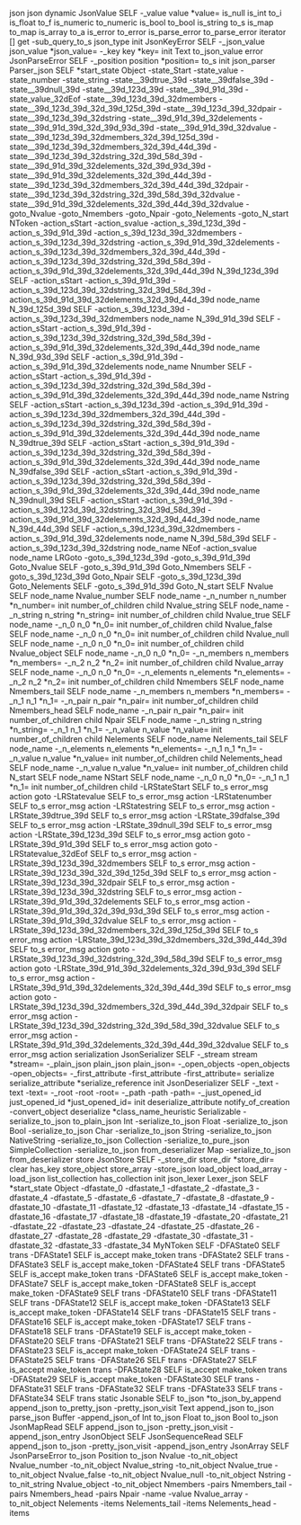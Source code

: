 json
 json
	 dynamic
		 JsonValue
			 SELF
			 -_value
			 value
			 *value=
			 is_null
			 is_int
			 to_i
			 is_float
			 to_f
			 is_numeric
			 to_numeric
			 is_bool
			 to_bool
			 is_string
			 to_s
			 is_map
			 to_map
			 is_array
			 to_a
			 is_error
			 to_error
			 is_parse_error
			 to_parse_error
			 iterator
			 []
			 get
			 -sub_query_to_s
			 json_type
			 init
		 JsonKeyError
			 SELF
			 -_json_value
			 json_value
			 *json_value=
			 -_key
			 key
			 *key=
			 init
		 Text
			 to_json_value
	 error
		 JsonParseError
			 SELF
			 -_position
			 position
			 *position=
			 to_s
			 init
	 json_parser
		 Parser_json
			 SELF
			 *start_state
		 Object
			 -state_Start
			 -state_value
			 -state_number
			 -state_string
			 -state__39dtrue_39d
			 -state__39dfalse_39d
			 -state__39dnull_39d
			 -state__39d_123d_39d
			 -state__39d_91d_39d
			 -state_value_32dEof
			 -state__39d_123d_39d_32dmembers
			 -state__39d_123d_39d_32d_39d_125d_39d
			 -state__39d_123d_39d_32dpair
			 -state__39d_123d_39d_32dstring
			 -state__39d_91d_39d_32delements
			 -state__39d_91d_39d_32d_39d_93d_39d
			 -state__39d_91d_39d_32dvalue
			 -state__39d_123d_39d_32dmembers_32d_39d_125d_39d
			 -state__39d_123d_39d_32dmembers_32d_39d_44d_39d
			 -state__39d_123d_39d_32dstring_32d_39d_58d_39d
			 -state__39d_91d_39d_32delements_32d_39d_93d_39d
			 -state__39d_91d_39d_32delements_32d_39d_44d_39d
			 -state__39d_123d_39d_32dmembers_32d_39d_44d_39d_32dpair
			 -state__39d_123d_39d_32dstring_32d_39d_58d_39d_32dvalue
			 -state__39d_91d_39d_32delements_32d_39d_44d_39d_32dvalue
			 -goto_Nvalue
			 -goto_Nmembers
			 -goto_Npair
			 -goto_Nelements
			 -goto_N_start
		 NToken
			 -action_sStart
			 -action_svalue
			 -action_s_39d_123d_39d
			 -action_s_39d_91d_39d
			 -action_s_39d_123d_39d_32dmembers
			 -action_s_39d_123d_39d_32dstring
			 -action_s_39d_91d_39d_32delements
			 -action_s_39d_123d_39d_32dmembers_32d_39d_44d_39d
			 -action_s_39d_123d_39d_32dstring_32d_39d_58d_39d
			 -action_s_39d_91d_39d_32delements_32d_39d_44d_39d
		 N_39d_123d_39d
			 SELF
			 -action_sStart
			 -action_s_39d_91d_39d
			 -action_s_39d_123d_39d_32dstring_32d_39d_58d_39d
			 -action_s_39d_91d_39d_32delements_32d_39d_44d_39d
			 node_name
		 N_39d_125d_39d
			 SELF
			 -action_s_39d_123d_39d
			 -action_s_39d_123d_39d_32dmembers
			 node_name
		 N_39d_91d_39d
			 SELF
			 -action_sStart
			 -action_s_39d_91d_39d
			 -action_s_39d_123d_39d_32dstring_32d_39d_58d_39d
			 -action_s_39d_91d_39d_32delements_32d_39d_44d_39d
			 node_name
		 N_39d_93d_39d
			 SELF
			 -action_s_39d_91d_39d
			 -action_s_39d_91d_39d_32delements
			 node_name
		 Nnumber
			 SELF
			 -action_sStart
			 -action_s_39d_91d_39d
			 -action_s_39d_123d_39d_32dstring_32d_39d_58d_39d
			 -action_s_39d_91d_39d_32delements_32d_39d_44d_39d
			 node_name
		 Nstring
			 SELF
			 -action_sStart
			 -action_s_39d_123d_39d
			 -action_s_39d_91d_39d
			 -action_s_39d_123d_39d_32dmembers_32d_39d_44d_39d
			 -action_s_39d_123d_39d_32dstring_32d_39d_58d_39d
			 -action_s_39d_91d_39d_32delements_32d_39d_44d_39d
			 node_name
		 N_39dtrue_39d
			 SELF
			 -action_sStart
			 -action_s_39d_91d_39d
			 -action_s_39d_123d_39d_32dstring_32d_39d_58d_39d
			 -action_s_39d_91d_39d_32delements_32d_39d_44d_39d
			 node_name
		 N_39dfalse_39d
			 SELF
			 -action_sStart
			 -action_s_39d_91d_39d
			 -action_s_39d_123d_39d_32dstring_32d_39d_58d_39d
			 -action_s_39d_91d_39d_32delements_32d_39d_44d_39d
			 node_name
		 N_39dnull_39d
			 SELF
			 -action_sStart
			 -action_s_39d_91d_39d
			 -action_s_39d_123d_39d_32dstring_32d_39d_58d_39d
			 -action_s_39d_91d_39d_32delements_32d_39d_44d_39d
			 node_name
		 N_39d_44d_39d
			 SELF
			 -action_s_39d_123d_39d_32dmembers
			 -action_s_39d_91d_39d_32delements
			 node_name
		 N_39d_58d_39d
			 SELF
			 -action_s_39d_123d_39d_32dstring
			 node_name
		 NEof
			 -action_svalue
			 node_name
		 LRGoto
			 -goto_s_39d_123d_39d
			 -goto_s_39d_91d_39d
		 Goto_Nvalue
			 SELF
			 -goto_s_39d_91d_39d
		 Goto_Nmembers
			 SELF
			 -goto_s_39d_123d_39d
		 Goto_Npair
			 SELF
			 -goto_s_39d_123d_39d
		 Goto_Nelements
			 SELF
			 -goto_s_39d_91d_39d
		 Goto_N_start
			 SELF
		 Nvalue
			 SELF
			 node_name
		 Nvalue_number
			 SELF
			 node_name
			 -_n_number
			 n_number
			 *n_number=
			 init
			 number_of_children
			 child
		 Nvalue_string
			 SELF
			 node_name
			 -_n_string
			 n_string
			 *n_string=
			 init
			 number_of_children
			 child
		 Nvalue_true
			 SELF
			 node_name
			 -_n_0
			 n_0
			 *n_0=
			 init
			 number_of_children
			 child
		 Nvalue_false
			 SELF
			 node_name
			 -_n_0
			 n_0
			 *n_0=
			 init
			 number_of_children
			 child
		 Nvalue_null
			 SELF
			 node_name
			 -_n_0
			 n_0
			 *n_0=
			 init
			 number_of_children
			 child
		 Nvalue_object
			 SELF
			 node_name
			 -_n_0
			 n_0
			 *n_0=
			 -_n_members
			 n_members
			 *n_members=
			 -_n_2
			 n_2
			 *n_2=
			 init
			 number_of_children
			 child
		 Nvalue_array
			 SELF
			 node_name
			 -_n_0
			 n_0
			 *n_0=
			 -_n_elements
			 n_elements
			 *n_elements=
			 -_n_2
			 n_2
			 *n_2=
			 init
			 number_of_children
			 child
		 Nmembers
			 SELF
			 node_name
		 Nmembers_tail
			 SELF
			 node_name
			 -_n_members
			 n_members
			 *n_members=
			 -_n_1
			 n_1
			 *n_1=
			 -_n_pair
			 n_pair
			 *n_pair=
			 init
			 number_of_children
			 child
		 Nmembers_head
			 SELF
			 node_name
			 -_n_pair
			 n_pair
			 *n_pair=
			 init
			 number_of_children
			 child
		 Npair
			 SELF
			 node_name
			 -_n_string
			 n_string
			 *n_string=
			 -_n_1
			 n_1
			 *n_1=
			 -_n_value
			 n_value
			 *n_value=
			 init
			 number_of_children
			 child
		 Nelements
			 SELF
			 node_name
		 Nelements_tail
			 SELF
			 node_name
			 -_n_elements
			 n_elements
			 *n_elements=
			 -_n_1
			 n_1
			 *n_1=
			 -_n_value
			 n_value
			 *n_value=
			 init
			 number_of_children
			 child
		 Nelements_head
			 SELF
			 node_name
			 -_n_value
			 n_value
			 *n_value=
			 init
			 number_of_children
			 child
		 N_start
			 SELF
			 node_name
		 NStart
			 SELF
			 node_name
			 -_n_0
			 n_0
			 *n_0=
			 -_n_1
			 n_1
			 *n_1=
			 init
			 number_of_children
			 child
		 -LRStateStart
			 SELF
			 to_s
			 error_msg
			 action
			 goto
		 -LRStatevalue
			 SELF
			 to_s
			 error_msg
			 action
		 -LRStatenumber
			 SELF
			 to_s
			 error_msg
			 action
		 -LRStatestring
			 SELF
			 to_s
			 error_msg
			 action
		 -LRState_39dtrue_39d
			 SELF
			 to_s
			 error_msg
			 action
		 -LRState_39dfalse_39d
			 SELF
			 to_s
			 error_msg
			 action
		 -LRState_39dnull_39d
			 SELF
			 to_s
			 error_msg
			 action
		 -LRState_39d_123d_39d
			 SELF
			 to_s
			 error_msg
			 action
			 goto
		 -LRState_39d_91d_39d
			 SELF
			 to_s
			 error_msg
			 action
			 goto
		 -LRStatevalue_32dEof
			 SELF
			 to_s
			 error_msg
			 action
		 -LRState_39d_123d_39d_32dmembers
			 SELF
			 to_s
			 error_msg
			 action
		 -LRState_39d_123d_39d_32d_39d_125d_39d
			 SELF
			 to_s
			 error_msg
			 action
		 -LRState_39d_123d_39d_32dpair
			 SELF
			 to_s
			 error_msg
			 action
		 -LRState_39d_123d_39d_32dstring
			 SELF
			 to_s
			 error_msg
			 action
		 -LRState_39d_91d_39d_32delements
			 SELF
			 to_s
			 error_msg
			 action
		 -LRState_39d_91d_39d_32d_39d_93d_39d
			 SELF
			 to_s
			 error_msg
			 action
		 -LRState_39d_91d_39d_32dvalue
			 SELF
			 to_s
			 error_msg
			 action
		 -LRState_39d_123d_39d_32dmembers_32d_39d_125d_39d
			 SELF
			 to_s
			 error_msg
			 action
		 -LRState_39d_123d_39d_32dmembers_32d_39d_44d_39d
			 SELF
			 to_s
			 error_msg
			 action
			 goto
		 -LRState_39d_123d_39d_32dstring_32d_39d_58d_39d
			 SELF
			 to_s
			 error_msg
			 action
			 goto
		 -LRState_39d_91d_39d_32delements_32d_39d_93d_39d
			 SELF
			 to_s
			 error_msg
			 action
		 -LRState_39d_91d_39d_32delements_32d_39d_44d_39d
			 SELF
			 to_s
			 error_msg
			 action
			 goto
		 -LRState_39d_123d_39d_32dmembers_32d_39d_44d_39d_32dpair
			 SELF
			 to_s
			 error_msg
			 action
		 -LRState_39d_123d_39d_32dstring_32d_39d_58d_39d_32dvalue
			 SELF
			 to_s
			 error_msg
			 action
		 -LRState_39d_91d_39d_32delements_32d_39d_44d_39d_32dvalue
			 SELF
			 to_s
			 error_msg
			 action
	 serialization
		 JsonSerializer
			 SELF
			 -_stream
			 stream
			 *stream=
			 -_plain_json
			 plain_json
			 plain_json=
			 -_open_objects
			 -open_objects
			 -open_objects=
			 -_first_attribute
			 -first_attribute
			 -first_attribute=
			 serialize
			 serialize_attribute
			 *serialize_reference
			 init
		 JsonDeserializer
			 SELF
			 -_text
			 -text
			 -text=
			 -_root
			 -root
			 -root=
			 -_path
			 -path
			 -path=
			 -_just_opened_id
			 just_opened_id
			 *just_opened_id=
			 init
			 deserialize_attribute
			 notify_of_creation
			 -convert_object
			 deserialize
			 *class_name_heuristic
		 Serializable
			 -serialize_to_json
			 to_plain_json
		 Int
			 -serialize_to_json
		 Float
			 -serialize_to_json
		 Bool
			 -serialize_to_json
		 Char
			 -serialize_to_json
		 String
			 -serialize_to_json
		 NativeString
			 -serialize_to_json
		 Collection
			 -serialize_to_pure_json
		 SimpleCollection
			 -serialize_to_json
			 from_deserializer
		 Map
			 -serialize_to_json
			 from_deserializer
	 store
		 JsonStore
			 SELF
			 -_store_dir
			 store_dir
			 *store_dir=
			 clear
			 has_key
			 store_object
			 store_array
			 -store_json
			 load_object
			 load_array
			 -load_json
			 list_collection
			 has_collection
			 init
	 json_lexer
		 Lexer_json
			 SELF
			 *start_state
		 Object
			 -dfastate_0
			 -dfastate_1
			 -dfastate_2
			 -dfastate_3
			 -dfastate_4
			 -dfastate_5
			 -dfastate_6
			 -dfastate_7
			 -dfastate_8
			 -dfastate_9
			 -dfastate_10
			 -dfastate_11
			 -dfastate_12
			 -dfastate_13
			 -dfastate_14
			 -dfastate_15
			 -dfastate_16
			 -dfastate_17
			 -dfastate_18
			 -dfastate_19
			 -dfastate_20
			 -dfastate_21
			 -dfastate_22
			 -dfastate_23
			 -dfastate_24
			 -dfastate_25
			 -dfastate_26
			 -dfastate_27
			 -dfastate_28
			 -dfastate_29
			 -dfastate_30
			 -dfastate_31
			 -dfastate_32
			 -dfastate_33
			 -dfastate_34
		 MyNToken
			 SELF
		 -DFAState0
			 SELF
			 trans
		 -DFAState1
			 SELF
			 is_accept
			 make_token
			 trans
		 -DFAState2
			 SELF
			 trans
		 -DFAState3
			 SELF
			 is_accept
			 make_token
		 -DFAState4
			 SELF
			 trans
		 -DFAState5
			 SELF
			 is_accept
			 make_token
			 trans
		 -DFAState6
			 SELF
			 is_accept
			 make_token
		 -DFAState7
			 SELF
			 is_accept
			 make_token
		 -DFAState8
			 SELF
			 is_accept
			 make_token
		 -DFAState9
			 SELF
			 trans
		 -DFAState10
			 SELF
			 trans
		 -DFAState11
			 SELF
			 trans
		 -DFAState12
			 SELF
			 is_accept
			 make_token
		 -DFAState13
			 SELF
			 is_accept
			 make_token
		 -DFAState14
			 SELF
			 trans
		 -DFAState15
			 SELF
			 trans
		 -DFAState16
			 SELF
			 is_accept
			 make_token
		 -DFAState17
			 SELF
			 trans
		 -DFAState18
			 SELF
			 trans
		 -DFAState19
			 SELF
			 is_accept
			 make_token
		 -DFAState20
			 SELF
			 trans
		 -DFAState21
			 SELF
			 trans
		 -DFAState22
			 SELF
			 trans
		 -DFAState23
			 SELF
			 is_accept
			 make_token
		 -DFAState24
			 SELF
			 trans
		 -DFAState25
			 SELF
			 trans
		 -DFAState26
			 SELF
			 trans
		 -DFAState27
			 SELF
			 is_accept
			 make_token
			 trans
		 -DFAState28
			 SELF
			 is_accept
			 make_token
			 trans
		 -DFAState29
			 SELF
			 is_accept
			 make_token
		 -DFAState30
			 SELF
			 trans
		 -DFAState31
			 SELF
			 trans
		 -DFAState32
			 SELF
			 trans
		 -DFAState33
			 SELF
			 trans
		 -DFAState34
			 SELF
			 trans
	 static
		 Jsonable
			 SELF
			 to_json
			 *to_json_by_append
			 append_json
			 to_pretty_json
			 -pretty_json_visit
		 Text
			 append_json
			 to_json
			 parse_json
		 Buffer
			 -append_json_of
		 Int
			 to_json
		 Float
			 to_json
		 Bool
			 to_json
		 JsonMapRead
			 SELF
			 append_json
			 to_json
			 -pretty_json_visit
			 -append_json_entry
		 JsonObject
			 SELF
		 JsonSequenceRead
			 SELF
			 append_json
			 to_json
			 -pretty_json_visit
			 -append_json_entry
		 JsonArray
			 SELF
		 JsonParseError
			 to_json
		 Position
			 to_json
		 Nvalue
			 -to_nit_object
		 Nvalue_number
			 -to_nit_object
		 Nvalue_string
			 -to_nit_object
		 Nvalue_true
			 -to_nit_object
		 Nvalue_false
			 -to_nit_object
		 Nvalue_null
			 -to_nit_object
		 Nstring
			 -to_nit_string
		 Nvalue_object
			 -to_nit_object
		 Nmembers
			 -pairs
		 Nmembers_tail
			 -pairs
		 Nmembers_head
			 -pairs
		 Npair
			 -name
			 -value
		 Nvalue_array
			 -to_nit_object
		 Nelements
			 -items
		 Nelements_tail
			 -items
		 Nelements_head
			 -items
